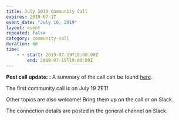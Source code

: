 ```yaml
---
title: July 2019 Community Call
expires: 2019-07-17
event_date: "July 16, 2019"
layout: event
repeated: false
category: community-call
duration: 60
time:
    - - start: 2019-07-19T18:00:00Z
        end: 2019-07-19T19:00:00Z
---
```

**Post call update:** : A summary of the call can be found [here](https://us-rse.org/2019-07-24-newsletter/).

The first community call is on July 19 2ET!

Other topics are also welcome!  Bring them up on the call or on Slack.

The connection details are posted in the general channel on Slack.

